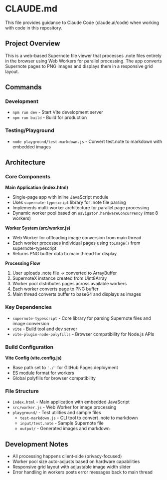 # CLAUDE.md

This file provides guidance to Claude Code (claude.ai/code) when working with code in this repository.

## Project Overview

This is a web-based Supernote file viewer that processes .note files entirely in the browser using Web Workers for parallel processing. The app converts Supernote pages to PNG images and displays them in a responsive grid layout.

## Commands

### Development
- `npm run dev` - Start Vite development server
- `npm run build` - Build for production

### Testing/Playground
- `node playground/test-markdown.js` - Convert test.note to markdown with embedded images

## Architecture

### Core Components

**Main Application (index.html)**
- Single-page app with inline JavaScript module
- Uses `supernote-typescript` library for .note file parsing
- Implements multi-worker architecture for parallel page processing
- Dynamic worker pool based on `navigator.hardwareConcurrency` (max 8 workers)

**Worker System (src/worker.js)**
- Web Worker for offloading image conversion from main thread
- Each worker processes individual pages using `toImage()` from supernote-typescript
- Returns PNG buffer data to main thread for display

**Processing Flow**
1. User uploads .note file → converted to ArrayBuffer
2. SupernoteX instance created from Uint8Array
3. Worker pool distributes pages across available workers
4. Each worker converts page to PNG buffer
5. Main thread converts buffer to base64 and displays as images

### Key Dependencies

- `supernote-typescript` - Core library for parsing Supernote files and image conversion
- `vite` - Build tool and dev server
- `vite-plugin-node-polyfills` - Browser compatibility for Node.js APIs

### Build Configuration

**Vite Config (vite.config.js)**
- Base path set to `'./'` for GitHub Pages deployment
- ES module format for workers
- Global polyfills for browser compatibility

### File Structure

- `index.html` - Main application with embedded JavaScript
- `src/worker.js` - Web Worker for image processing
- `playground/` - Test utilities and sample files
  - `test-markdown.js` - CLI tool to convert .note to markdown
  - `input/test.note` - Sample Supernote file
  - `output/` - Generated images and markdown

## Development Notes

- All processing happens client-side (privacy-focused)
- Worker pool size auto-adjusts based on hardware capabilities
- Responsive grid layout with adjustable image width slider
- Error handling in workers posts error messages back to main thread